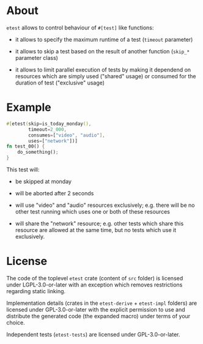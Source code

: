 # About

`etest` allows to control behaviour of `#[test]` like functions:

- it allows to specify the maximum runtime of a test (`timeout` parameter)

- it allows to skip a test based on the result of another function
  (`skip_*` parameter class)

- it allows to limit parallel execution of tests by making it dependend
  on resources which are simply used ("shared" usage) or consumed for
  the duration of test ("exclusive" usage)

# Example

```rust
#[etest(skip=is_today_monday(),
        timeout=2_000,
        consumes=["video", "audio"],
        uses=["network"])]
fn test_00() {
    do_something();
}
```

This test will:

- be skipped at monday

- will be aborted after 2 seconds

- will use "video" and "audio" resources exclusively; e.g. there will
  be no other test running which uses one or both of these resources

- will share the "network" resource; e.g. other tests which share this
  resource are allowed at the same time, but no tests which use it
  exclusively.

# License

The code of the toplevel `etest` crate (content of `src` folder) is
licensed under LGPL-3.0-or-later with an exception which removes
restrictions regarding static linking.

Implementation details (crates in the `etest-derive` + `etest-impl`
folders) are licensed under GPL-3.0-or-later with the explicit
permission to use and distribute the generated code (the expanded
macro) under terms of your choice.

Independent tests (`etest-tests`) are licensed under GPL-3.0-or-later.
